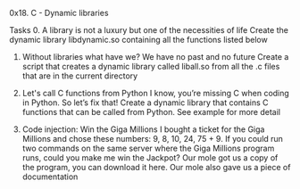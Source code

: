 0x18. C - Dynamic libraries

Tasks
0. A library is not a luxury but one of the necessities of life
Create the dynamic library libdynamic.so containing all the functions listed below

1. Without libraries what have we? We have no past and no future
Create a script that creates a dynamic library called liball.so from all the .c files that are in the current directory

2. Let's call C functions from Python
I know, you’re missing C when coding in Python. So let’s fix that!
Create a dynamic library that contains C functions that can be called from Python. See example for more detail

3. Code injection: Win the Giga Millions
I bought a ticket for the Giga Millions and chose these numbers: 9, 8, 10, 24, 75 + 9. If you could run two commands on the same server where the Giga Millions program runs, could you make me win the Jackpot?
Our mole got us a copy of the program, you can download it here. Our mole also gave us a piece of documentation
